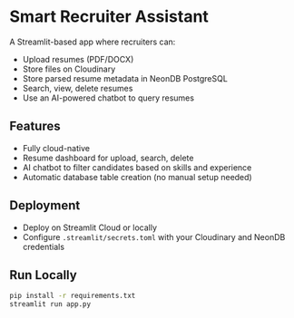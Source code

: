 # Smart Recruiter Assistant

A Streamlit-based app where recruiters can:
- Upload resumes (PDF/DOCX)
- Store files on Cloudinary
- Store parsed resume metadata in NeonDB PostgreSQL
- Search, view, delete resumes
- Use an AI-powered chatbot to query resumes

## Features
- Fully cloud-native
- Resume dashboard for upload, search, delete
- AI chatbot to filter candidates based on skills and experience
- Automatic database table creation (no manual setup needed)

## Deployment
- Deploy on Streamlit Cloud or locally
- Configure `.streamlit/secrets.toml` with your Cloudinary and NeonDB credentials

## Run Locally
```bash
pip install -r requirements.txt
streamlit run app.py
```